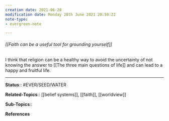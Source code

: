 ```yaml
---
creation date: 2021-06-28
modification date: Monday 28th June 2021 20:50:22
note-type: 
- evergreen-note

---
```


###### [[Faith can be a useful tool for grounding yourself]]

I think that religion can be a healthy way to avoid the uncertainty of not knowing the answer to [[The three main questions of life]] and can lead to a happy and fruitful life.

---

**Status**:: #EVER/SEED/WATER  

**Related-Topics**:: [[belief systems]], [[faith]], [[worldview]]
	
**Sub-Topics**::
	
**References**